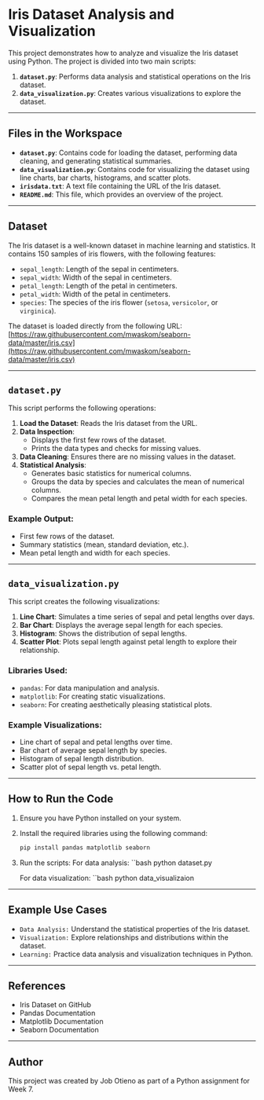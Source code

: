 # Iris Dataset Analysis and Visualization

This project demonstrates how to analyze and visualize the Iris dataset using Python. The project is divided into two main scripts:

1. **`dataset.py`**: Performs data analysis and statistical operations on the Iris dataset.
2. **`data_visualization.py`**: Creates various visualizations to explore the dataset.

---

## Files in the Workspace

- **`dataset.py`**: Contains code for loading the dataset, performing data cleaning, and generating statistical summaries.
- **`data_visualization.py`**: Contains code for visualizing the dataset using line charts, bar charts, histograms, and scatter plots.
- **`irisdata.txt`**: A text file containing the URL of the Iris dataset.
- **`README.md`**: This file, which provides an overview of the project.

---

## Dataset

The Iris dataset is a well-known dataset in machine learning and statistics. It contains 150 samples of iris flowers, with the following features:

- `sepal_length`: Length of the sepal in centimeters.
- `sepal_width`: Width of the sepal in centimeters.
- `petal_length`: Length of the petal in centimeters.
- `petal_width`: Width of the petal in centimeters.
- `species`: The species of the iris flower (`setosa`, `versicolor`, or `virginica`).

The dataset is loaded directly from the following URL:  
[https://raw.githubusercontent.com/mwaskom/seaborn-data/master/iris.csv](https://raw.githubusercontent.com/mwaskom/seaborn-data/master/iris.csv)

---

## `dataset.py`

This script performs the following operations:

1. **Load the Dataset**: Reads the Iris dataset from the URL.
2. **Data Inspection**:
   - Displays the first few rows of the dataset.
   - Prints the data types and checks for missing values.
3. **Data Cleaning**: Ensures there are no missing values in the dataset.
4. **Statistical Analysis**:
   - Generates basic statistics for numerical columns.
   - Groups the data by species and calculates the mean of numerical columns.
   - Compares the mean petal length and petal width for each species.

### Example Output:
- First few rows of the dataset.
- Summary statistics (mean, standard deviation, etc.).
- Mean petal length and width for each species.

---

## `data_visualization.py`

This script creates the following visualizations:

1. **Line Chart**: Simulates a time series of sepal and petal lengths over days.
2. **Bar Chart**: Displays the average sepal length for each species.
3. **Histogram**: Shows the distribution of sepal lengths.
4. **Scatter Plot**: Plots sepal length against petal length to explore their relationship.

### Libraries Used:
- `pandas`: For data manipulation and analysis.
- `matplotlib`: For creating static visualizations.
- `seaborn`: For creating aesthetically pleasing statistical plots.

### Example Visualizations:
- Line chart of sepal and petal lengths over time.
- Bar chart of average sepal length by species.
- Histogram of sepal length distribution.
- Scatter plot of sepal length vs. petal length.

---

## How to Run the Code

1. Ensure you have Python installed on your system.
2. Install the required libraries using the following command:
   ```bash
   pip install pandas matplotlib seaborn
3. Run the scripts:
   For data analysis:
   ``bash
   python dataset.py
    
   For data visualization:
   ``bash
   python data_visualizaion

---

## Example Use Cases
- `Data Analysis:` Understand the statistical properties of the Iris dataset.
- `Visualization:` Explore relationships and distributions within the dataset.
- `Learning:` Practice data analysis and visualization techniques in Python.

---

## References
- Iris Dataset on GitHub
- Pandas Documentation
- Matplotlib Documentation
- Seaborn Documentation

---

## Author
This project was created by Job Otieno as part of a Python assignment for Week 7.